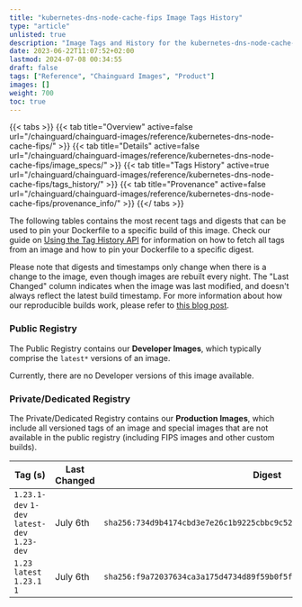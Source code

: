```yaml
---
title: "kubernetes-dns-node-cache-fips Image Tags History"
type: "article"
unlisted: true
description: "Image Tags and History for the kubernetes-dns-node-cache-fips Chainguard Image"
date: 2023-06-22T11:07:52+02:00
lastmod: 2024-07-08 00:34:55
draft: false
tags: ["Reference", "Chainguard Images", "Product"]
images: []
weight: 700
toc: true
---
```


{{< tabs >}}
{{< tab title="Overview" active=false url="/chainguard/chainguard-images/reference/kubernetes-dns-node-cache-fips/" >}}
{{< tab title="Details" active=false url="/chainguard/chainguard-images/reference/kubernetes-dns-node-cache-fips/image_specs/" >}}
{{< tab title="Tags History" active=true url="/chainguard/chainguard-images/reference/kubernetes-dns-node-cache-fips/tags_history/" >}}
{{< tab title="Provenance" active=false url="/chainguard/chainguard-images/reference/kubernetes-dns-node-cache-fips/provenance_info/" >}}
{{</ tabs >}}

The following tables contains the most recent tags and digests that can be used to pin your Dockerfile to a specific build of this image. Check our guide on [Using the Tag History API](/chainguard/chainguard-images/using-the-tag-history-api/) for information on how to fetch all tags from an image and how to pin your Dockerfile to a specific digest.

Please note that digests and timestamps only change when there is a change to the image, even though images are rebuilt every night. The "Last Changed" column indicates when the image was last modified, and doesn't always reflect the latest build timestamp. For more information about how our reproducible builds work, please refer to [this blog post](https://www.chainguard.dev/unchained/reproducing-chainguards-reproducible-image-builds).

### Public Registry
The Public Registry contains our **Developer Images**, which typically comprise the `latest*` versions of an image.

Currently, there are no Developer versions of this image available.

### Private/Dedicated Registry
The Private/Dedicated Registry contains our **Production Images**, which include all versioned tags of an image and special images that are not available in the public registry (including FIPS images and other custom builds).

| Tag (s)                                       | Last Changed | Digest                                                                    |
|-----------------------------------------------|--------------|---------------------------------------------------------------------------|
|  `1.23.1-dev` `1-dev` `latest-dev` `1.23-dev` | July 6th     | `sha256:734d9b4174cbd3e7e26c1b9225cbbc9c52a22126c044259caaf3b931ba02a121` |
|  `1.23` `latest` `1.23.1` `1`                 | July 6th     | `sha256:f9a72037634ca3a175d4734d89f59b0f5f89e3230a20573615c867e422fb8d20` |

